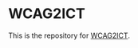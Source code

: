 
# WCAG2ICT

This is the repository for [WCAG2ICT](https://www.w3.org/WAI/GL/task-forces/wcag2ict/). 

